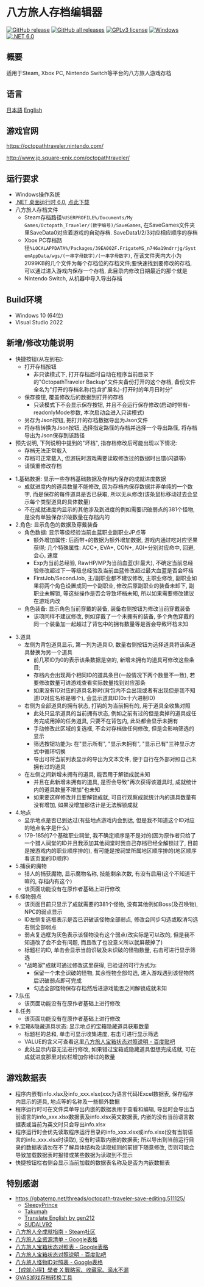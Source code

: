 # 八方旅人存档编辑器

[![GitHub release](https://img.shields.io/github/v/release/LonelyWindG/OctopathTraveler-SaveDataEditor?style=for-the-badge)](https://github.com/LonelyWindG/OctopathTraveler-SaveDataEditor/releases/latest)
[![GitHub all releases](https://img.shields.io/github/downloads/turtle-insect/OctopathTraveler/total?style=for-the-badge&color=00B000)](https://github.com/LonelyWindG/OctopathTraveler-SaveDataEditor/releases)
[![GPLv3 license](https://img.shields.io/github/license/LonelyWindG/OctopathTraveler-SaveDataEditor?style=for-the-badge&color=blue)](https://github.com/LonelyWindG/OctopathTraveler-SaveDataEditor/blob/master/LICENSE)
[![Windows](https://img.shields.io/badge/PLATFORM-Windows-blueviolet?style=for-the-badge)](https://dotnet.microsoft.com/zh-cn/apps/desktop)
[![.NET 6.0](https://img.shields.io/badge/.NET-6.0-%234122AA?style=for-the-badge)](https://dotnet.microsoft.com/zh-cn/download/dotnet/6.0)

## 概要

适用于Steam, Xbox PC, Nintendo Switch等平台的八方旅人游戏存档

## 语言

[日本語](README_JA.md) [English](README_EN.md)

## 游戏官网

https://octopathtraveler.nintendo.com/

http://www.jp.square-enix.com/octopathtraveler/

## 运行要求

* Windows操作系统
* [.NET 桌面运行时 6.0](https://dotnet.microsoft.com/download), [点此下载](https://aka.ms/dotnet/6.0/windowsdesktop-runtime-win-x64.exe)
* 八方旅人存档文件
  * Steam存档路径`%USERPROFILE%/Documents/My Games/Octopath_Traveler/(数字编号)/SaveGames`, 在SaveGames文件夹里SaveData0对应着游戏的自动存档. SaveData1/2/3对应相应顺序的存档
  * Xbox PC存档路径`%LOCALAPPDATA%/Packages/39EA002F.FrigateMS_n746a19ndrrjg/SystemAppData/wgs/(一串字母数字)/(一串字母数字)`, 在该文件夹内大小为2099KB的几个文件为每个存档位的存档文件;要快速找到要修改的存档, 可以通过进入游戏内保存一个存档, 此目录内修改日期最近的那个就是
  * Nintendo Switch, 从机器中导入导出存档

## Build环境

* Windows 10 (64位)
* Visual Studio 2022

## 新增/修改功能说明

* 快捷按钮(从左到右):
  * 打开存档按钮
    * 非只读模式下, 打开存档后时自动在程序当前目录下的"OctopathTraveler Backup"文件夹备份打开的这个存档, 备份文件全名为"打开的存档名称(包含扩展名)-打开时的年月日时分"
  * 保存按钮, 覆盖修改后的数据到打开的存档
    * 只读模式下不会显示保存按钮, 并且不会运行保存修改(启动时带有-readonlyMode参数, 本次启动会进入只读模式)
  * 另存为Json按钮, 把打开的存档数据导出为Json文件
  * 将存档转换为Json按钮, 选择指定路径的存档并选择一个导出路径, 将存档导出为Json保存到该路径
* 预先说明, 下列说明中提到的"坏档", 指存档修改后可能出现以下情况:
  * 存档无法正常载入
  * 存档可正常载入, 但游玩时游戏需要读取修改过的数据时出错(闪退等)
  * 请慎重修改存档
+ 1.基础数据: 显示一些存档基础数据及存档内保存的成就进度数据
  * 成就进度内的道具数量不能修改, 因为存档内保存数据并非单纯的一个数字, 而是保存的每件道具是否已获取, 所以无从修改(该条鼠标移动过去会显示每个类型道具的具体数量)
  * 不在成就进度内显示的其他涉及到进度的例如需要识破弱点的381个怪物, 是没有单独保存识破数量在存档内的
+ 2.角色: 显示角色的数据及穿戴装备
  * 角色数据: 显示等级经验当前血蓝职业副职业JP点等
    * 额外增加属性: 后面带+的数据为额外增加数据, 游戏内通过吃对应坚果获得; 几个特殊属性: ACC+, EVA+, CON+, AGI+分别对应命中, 回避, 会心, 速度
    * Exp为当前总经验, RawHP/MP为当前血蓝(非最大), 不确定当前总经验修改超过下一等级总经验及当前血蓝修改超过最大血蓝是否会坏档
    * FirstJob/SecondJob, 主/副职业都不建议修改, 主职业修改, 副职业如果将两个角色设置成同一个副职业, 修改后原副职业的装备未卸下, 副职业未解锁, 等这些操作是否会导致坏档未知, 所以如果需要修改建议在游戏内改
  * 角色装备: 显示角色当前穿戴的装备, 装备右侧按钮为修改当前穿戴装备
    * 该项同样不建议修改, 例如穿戴了一个未拥有的装备, 多个角色穿戴的同一个装备加一起超过了背包中的拥有数量等是否会导致坏档未知
* 3.道具
  * 左侧为背包道具显示, 第一列为道具ID, 数量右侧按钮为选择道具将该条道具替换为另一个道具
    * 前几项ID为0的表示该条数据是空的, 新增未拥有的道具可修改这些条目; 
    * 存档内会出现两个相同ID的道具条目(一般情况下两个数量不一致), 若要修改数量可进游戏查看实际数量找到对应那条
    * 如果没有ID对应的道具名称时(背包内不会出现或者有出现但是我不知道ID对应名称是哪个), 会显示道具ID(0x十六进制ID)
  * 右侧为全部道具的拥有状态, 打钩的为当前拥有的, 用于道具全收集对照
    * 此处只显示道具的当前拥有状态, 例如之前有过的但是卖掉的道具或任务完成用掉的任务道具, 只要不在背包内, 此处都会显示未拥有
    * 手动修改此区域的复选框, 不会对存档做任何修改, 但是会影响筛选的显示
    * 筛选按钮功能为: 在"显示所有", "显示未拥有", "显示已有"三种显示方式中循环切换
    * 导出可将当前列表显示的导出为文本文件, 便于自行在外部对照自己未拥有过的道具
  * 在左侧之间新增未拥有的道具, 能否用于解锁成就未知
    * 并且在此新增未拥有的道具, 是否会导致"再次获得该道具时, 成就统计内的道具数量不增加"也未知
    * 如果要这样修改并且要解锁成就, 可自行观察成就统计内的道具数量有没有增加, 如果没增加那估计是无法解锁成就
* 4.地点
  * 显示地点是否已到达过(有些地点游戏内会到达, 但是我不知道这个ID对应的地点名字是什么)
  * 179-185的7个基础职业祠堂, 我不确定顺序是不是对的(因为原作者只给了一个猎人祠堂的ID并且我添加其他祠堂时我自己存档已经全解锁过了, 目前是按游戏内的职业顺序排的), 有可能是按祠堂所属地区顺序排的(地区顺序看该页面的ID顺序)
* 5.捕获的魔物
  * 猎人的捕获魔物, 显示魔物名称, 技能剩余次数, 有没有启用(这个不知道干嘛的, 存档内有这个)
  * 该页面功能没有在原作者基础上进行修改
* 6.怪物弱点
  * 该页面目前只显示了成就需要的381个怪物, 没有其他例如Boss(及召唤物), NPC的弱点显示
  * ID左侧复选框表示是否已识破该怪物全部弱点, 修改会同步勾选或取消勾选右侧全部弱点
  * 弱点复选框为灰色表示该怪物没有这个弱点(改实际是可以改的, 但是我不知道改了会不会有问题, 而且改了也没意义所以就屏蔽掉了)
  * 标题栏的ID, 单击会显示当前识破及未识破的怪物数量, 右击可进行显示筛选
  * "战略家"成就可通过修改这里获得, 已验证的可行方式为: 
    * 保留一个未全识破的怪物, 其余怪物全部勾选, 进入游戏遇到该怪物然后识破弱点即可完成
    * 勾选全部怪物保存存档然后进游戏能否之间解锁成就未知
* 7.队伍
  * 该页面功能没有在原作者基础上进行修改
* 8.任务
  * 该页面功能没有在原作者基础上进行修改
* 9.宝箱&隐藏道具状态: 显示地点的宝箱隐藏道具获取数量
  * 标题栏的总和, 单击可显示收集进度, 右击可进行显示筛选
  * VALUE的含义可查看这里[八方旅人宝箱状态对照说明 - 百度贴吧](https://tieba.baidu.com/p/7822253075)
  * 此处显示内容无法进行修改, 如果错过宝箱或隐藏道具但想完成成就, 可在成就进度那里对应栏增加你错过的数量

## 游戏数据表

* 程序内嵌有info.xlsx及info_xxx.xlsx(xxx为语言代码)Excel数据表, 保存程序内显示的道具, 地点等的名称及一些额外数据
* 程序运行时可在文件菜单导出内嵌的数据表用于查看和编辑, 导出时会导出当前语言的info_xxx.xlsx数据表及info.xlsx英文数据表, 内嵌的没有当前语言数据表或当前为英文时只会导出info.xlsx
* 程序运行时会优先读取程序运行目录的info_xxx.xlsx或info.xlsx(没有当前语言的info_xxx.xlsx时读取), 没有时读取内嵌的数据表; 所以导出到当前运行目录的数据表请勿在不了解具体结构及读取规则的前提下随意修改, 否则可能会导致加载数据表时报错或某些数据为读取到不显示
* 快捷按钮栏右侧会显示当前加载的数据表名称及是否为内嵌数据表

## 特别感谢

* https://gbatemp.net/threads/octopath-traveler-save-editing.511125/
  * [SleepyPrince](https://gbatemp.net/members/sleepyprince.94652/)
  * [Takumah](https://gbatemp.net/members/takumah.456165/)
  * [Translate English by gen212](https://github.com/gen212/OctopathTraveler)
  * [SUDALV92](https://github.com/SUDALV92/OctopathTraveler-TreasureChests-)
* [八方旅人全成就指南 - Steam社区](https://steamcommunity.com/sharedfiles/filedetails/?id=2795091350)
* [八方旅人全资源清单 - Google表格](https://docs.google.com/spreadsheets/d/14Kz5mTAYdxqdgjbkbotAMGC2aoiJBbrBUiLeh8Pwu0Q)
* [八方旅人宝箱状态对照表 - Google表格](https://docs.google.com/spreadsheets/d/1WGN0166crI5IbnJ4QADnLiNHrL2FUr0MVFqmWH7dBRg)
* [八方旅人宝箱状态对照说明 - 百度贴吧](https://tieba.baidu.com/p/7822253075)
* [八方旅人怪物ID对照表 - Google表格](https://docs.google.com/spreadsheets/d/1O1OYHmLNsUcak5dByXbmEFDaxIbp-mDSHGC6j92P5ho)
* [【成就心得】學者 X 戰略家、收藏家、滴水不漏](https://forum.gamer.com.tw/C.php?bsn=31593&snA=585)
* [GVAS游戏存档转换工具](https://github.com/januwA/gvas-converter)
